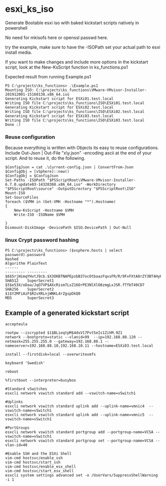# esxi_ks_iso
Generate Bootable esxi iso with baked kickstart scripts natively in powershell

No need for mkisofs here or openssl passwd here.

try the example, make sure to have the -ISOPath set your actual path to esxi install media.

If you want to make changes and include more options in the kickstart script, look at the New-KsScript function in ks_functions.ps1

Expected result from running Example.ps1
```
PS C:\projects\ks_functions> .\Example.ps1
Mounting ISO: C:\projects\ks_functions\VMware-VMvisor-Installer-201912001-15160138.x86_64.iso
Generating Kickstart script for ESXi01.test.local
Writing ISO file C:\projects\ks_functions\ISO\ESXi01.test.local
Generating Kickstart script for ESXi02.test.local
Writing ISO file C:\projects\ks_functions\ISO\ESXi02.test.local
Generating Kickstart script for ESXi03.test.local
Writing ISO file C:\projects\ks_functions\ISO\ESXi03.test.local
Done :)
```
### Reuse configuration

Because everything is written with Objects its easy to reuse configurations. Include Out-Json | Out-File "x\y.json" -encoding ascii at the end of your script. And to reuse it, do the following.
```
$ConfigJson = cat .\Current-config.json | ConvertFrom-Json
$ConfigObj = [vSphere]::new()
$ConfigObj = $ConfigJson
Set-Paths -ISOPath "$PSScriptRoot\VMware-VMvisor-Installer-6.7.0.update03-14320388.x86_64.iso" -WorkDirectory "$PSScriptRoot\source" -OutputDirectory "$PSScriptRoot\ISO"
Mount-ISO 
Set-SourceFiles
foreach ($VMH in (Get-VMH -Hostname "*").Hostname)
{
    New-KsScript -Hostname $VMH
    Write-ISO -ISOName $VMH

}
Dismount-DiskImage -DevicePath $ISO.DevicePath | Out-Null
```

### linux Crypt password hashing
```
PS C:\projects\ks_functions> ($vsphere.hosts | select password).password
Hashed                                                                                                     Algorithm PlainText
------                                                                                                     --------- ---------
$6$5rjHimqYHvtJ9cb.$X3OKBTNAPEpsbB37ocOtbaazFqxsFR/R/9FxFXtA0rZY3BT4HyKT.EgTI7voEeqHUl1BO6v8jkNDHXUoRpcHQ0 SHA512    SuperSecret1
$5$e53X/oDaa/JqO7VP$AXcRism7LxZ16OrPE3NlXlO8zmgLxJSR.fTfbT49CD7                                            SHA256    SuperSecret2
$1$Y2MFiAzF$R2vXRLnjWNKL4rZgspDkQ0                                                                         MD5       SuperSecret3

```

## Example of a generated kickstart script
```
accepteula

rootpw --iscrypted $1$BLioqtpM$4dxV17Pvt5eIs1ZihM.9Z1
network --bootproto=static --vlanid=99  --ip=192.168.88.120 --netmask=255.255.255.0 --gateway=192.168.88.1 --nameserver=192.168.88.10,192.168.10.11 --hostname=ESXi03.test.local

install --firstdisk=local --overwritevmfs

keyboard 'Swedish'

reboot

%firstboot --interpreter=busybox

#Standard vSwitches
esxcli network vswitch standard add --vswitch-name=vSwitch1

#Uplinks
esxcli network vswitch standard uplink add --uplink-name=vmnic4  --vswitch-name=vSwitch1
esxcli network vswitch standard uplink add --uplink-name=vmnic5  --vswitch-name=vSwitch1

#PortGroups
esxcli network vswitch standard portgroup add --portgroup-name=VCSA --vswitch-name=vSwitch1
esxcli network vswitch standard portgroup set --portgroup-name=VCSA --vlan-id=40

#Enable SSH and the ESXi Shell
vim-cmd hostsvc/enable_ssh
vim-cmd hostsvc/start_ssh
vim-cmd hostsvc/enable_esx_shell
vim-cmd hostsvc/start_esx_shell
esxcli system settings advanced set -o /UserVars/SuppressShellWarning -i 1
```
